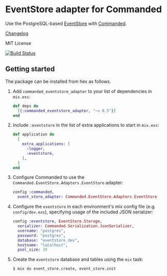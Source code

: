 # EventStore adapter for Commanded

Use the PostgreSQL-based [EventStore](https://github.com/commanded/eventstore) with [Commanded](https://github.com/commanded/commanded).

[Changelog](CHANGELOG.md)

MIT License

[![Build Status](https://travis-ci.com/commanded/commanded-eventstore-adapter.svg?branch=master)](https://travis-ci.com/commanded/commanded-eventstore-adapter)

## Getting started

The package can be installed from hex as follows.

1. Add `commanded_eventstore_adapter` to your list of dependencies in `mix.exs`:

    ```elixir
    def deps do
      [{:commanded_eventstore_adapter, "~> 0.5"}]
    end
    ```

2. Include `:eventstore` in the list of extra applications to start in `mix.exs`:

    ```elixir
    def application do
      [
        extra_applications: [
          :logger,
          :eventstore,
        ],
      ]
    end
    ```

3. Configure Commanded to use the `Commanded.EventStore.Adapters.EventStore` adapter:

    ```elixir
    config :commanded,
      event_store_adapter: Commanded.EventStore.Adapters.EventStore
    ```

4. Configure the `eventstore` in each environment's mix config file (e.g. `config/dev.exs`), specifying usage of the included JSON serializer:

    ```elixir
    config :eventstore, EventStore.Storage,
      serializer: Commanded.Serialization.JsonSerializer,
      username: "postgres",
      password: "postgres",
      database: "eventstore_dev",
      hostname: "localhost",
      pool_size: 10
    ```

5. Create the `eventstore` database and tables using the `mix` task:

    ```console
    $ mix do event_store.create, event_store.init
    ```
